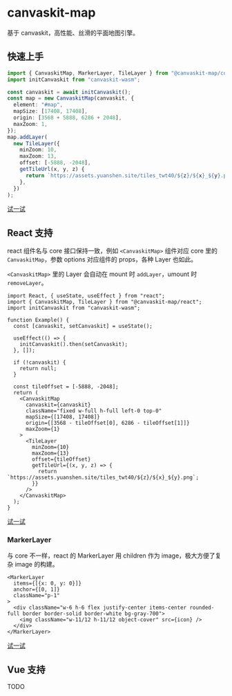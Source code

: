 # canvaskit-map

基于 canvaskit，高性能、丝滑的平面地图引擎。

## 快速上手

```typescript
import { CanvaskitMap, MarkerLayer, TileLayer } from "@canvaskit-map/core";
import initCanvaskit from "canvaskit-wasm";

const canvaskit = await initCanvaskit();
const map = new CanvaskitMap(canvaskit, {
  element: "#map",
  mapSize: [17408, 17408],
  origin: [3568 + 5888, 6286 + 2048],
  maxZoom: 1,
});
map.addLayer(
  new TileLayer({
    minZoom: 10,
    maxZoom: 13,
    offset: [-5888, -2048],
    getTileUrl(x, y, z) {
      return `https://assets.yuanshen.site/tiles_twt40/${z}/${x}_${y}.png`;
    },
  })
);
```

[试一试](https://code.juejin.cn/pen/7287881209227509821)

## React 支持

react 组件名与 core 接口保持一致，例如 `<CanvaskitMap>` 组件对应
core 里的 `CanvaskitMap`，参数 options 对应组件的 props，各种
Layer 也如此。

`<CanvaskitMap>` 里的 Layer 会自动在 mount 时 `addLayer`，umount 时
`removeLayer`。

```tsx
import React, { useState, useEffect } from "react";
import { CanvaskitMap, TileLayer } from "@canvaskit-map/react";
import initCanvaskit from "canvaskit-wasm";

function Example() {
  const [canvaskit, setCanvaskit] = useState();

  useEffect(() => {
    initCanvaskit().then(setCanvaskit);
  }, []);

  if (!canvaskit) {
    return null;
  }

  const tileOffset = [-5888, -2048];
  return (
    <CanvaskitMap
      canvaskit={canvaskit}
      className="fixed w-full h-full left-0 top-0"
      mapSize={[17408, 17408]}
      origin={[3568 - tileOffset[0], 6286 - tileOffset[1]]}
      maxZoom={1}
    >
      <TileLayer
        minZoom={10}
        maxZoom={13}
        offset={tileOffset}
        getTileUrl={(x, y, z) => {
          return `https://assets.yuanshen.site/tiles_twt40/${z}/${x}_${y}.png`;
        }}
      />
    </CanvaskitMap>
  );
}
```

[试一试](https://code.juejin.cn/pen/7292445404124151846)

### MarkerLayer

与 core 不一样，react 的 MarkerLayer 用 children 作为 image，极大方便了复杂
image 的构建。

```tsx
<MarkerLayer
  items={[{x: 0, y: 0}]}
  anchor={[0, 1]}
  className="p-1"
>
  <div className="w-6 h-6 flex justify-center items-center rounded-full border border-solid border-white bg-gray-700">
    <img className="w-11/12 h-11/12 object-cover" src={icon} />
  </div>
</MarkerLayer>
```

[试一试](https://code.juejin.cn/pen/7292453023010258980)

## Vue 支持

TODO
